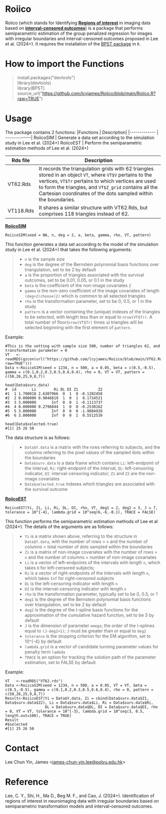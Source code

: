 # Roiico
Roiico (which stands for Identifying <ins>**Regions of interest**</ins> in imaging data based on <ins>**interval-censored outcomes**</ins>) is a package that performs semiparametric estimation of the group penalized regression for images with irregular boundaries and interval-censored outcomes proposed in Lee et al. (2024+). It requires the installation of the [BPST package](https://first-data-lab.github.io/blogs/docs/BPST.html#few-notes-to-consider) in `R`.

# How to import the Functions #
> install.packages("devtools")<br />
> library(devtools) <br /> 
> library(BPST) <br />
> source_url("https://github.com/lcyjames/Roiico/blob/main/Roiico.R?raw=TRUE")

# Usage #
The package contains 2 functions:
|Functions  | Description|
|------------- | -------------|
RoiicoSIM  | Generate a data set according to the simulation study in Lee et al. (2024+)
RoiicoEST  | Perform the semiparametric estimation methods of Lee et al. (2024+)

|Rds file  | Description|
|------------- | -------------|
VT62.Rds | It records the triangulation grids with 62 triangles stored in an object `VT`, where `VT$V` pertains to the vertices, `VT$Tr` pertains to which vertices are used to form the triangles, and `VT$Z_grid` contains all the Cartesian coordinates of the dots sampled within the boundaries.
VT118.Rds | It shares a similar structure with VT62.Rds, but comprises 118 triangles instead of 62.

<ins>**RoiicoSIM**</ins>

```
RoiicoSIM(seed = NA, n, deg = 2, a, beta, gamma, rho, VT, pattern)
```
This function generates a data set according to the model of the simulation study in Lee et al. (2024+) that takes the following arguments:
>- `n` is the sample size
>- `deg` is the degree of the Bernstein polynomial basis functions over triangulation, set to be 2 by default 
>- `a` is the proportion of triangles associated with the survival outcomes, set to be 0.01, 0.05, or 0.1 in the study
>- `beta` is the coefficient of the non-image covariates `Z`
>- `gamma` is the non-zero coefficient of the image covariates of length `(deg+2)choose(2)` which is common to all selected triangles
>- `rho` is the transformation parameter, set to be 0, 0.5, or 1 in the study
>- `pattern` is a vector containing the (unique) indexes of the triangles to be selected, with length less than or equal to `nrow(VT$Tr)`. A total number of floor(`nrow(VT$Tr)` times `a`) triangles will be selected beginning with the first element of `pattern`.

Example:
```
#This is the setting with sample size 500, number of triangles 62, and transformation parameter = 0
VT   <-readRDS(gzcon(url("https://github.com/lcyjames/Roiico/blob/main/VT62.Rds?raw=TRUE")))
Data <-RoiicoSIM(seed = 1234, n = 500, a = 0.05, beta = c(0.5,-0.5), gamma = c(0.1,0.2,0.3,0.5,0.6,0.4), rho = 0, VT = VT, pattern = c(50,26,25,9,8,7))

head(Data$surv.data)
#  id       Li        Ri DL DI Z1         Z2
#1  1 1.700018 2.6307966  0  1  0 -0.1202458
#2  2 0.000000 0.9046819  1  0  1  0.1724521
#3  3 3.000000       Inf  0  0  1 -0.1113737
#4  4 0.000000 0.2796044  1  0  0 -0.2530162
#5  5 3.000000       Inf  0  0  0 -1.9084928
#6  6 3.000000       Inf  0  0  1  0.5512539

head(Data$selected.true)
#[1] 25 26 50
```

The data structure is as follows:
>- `Data$Y.data` is a matrix with the rows referring to subjects, and the columns referring to the pixel values of the sampled dots within the boundaries
>- `Data$surv.data` is a data frame which contains `Li`: left-endpoint of the interval, `Ri`: right-endpoint of the interval, `DL`: left-censoring indicator, `DI`: interval-censoring indicator; `Z1` and `Z2` are the non-image covariates
>- `Data$selected.true` indexes which triangles are associated with the survival outcome


<ins>**RoiicoEST**</ins>
```
RoiicoEST(Yi, Zi, Li, Ri, DL, DI, rho, VT, deg1 = 2, deg2 = 3, J = 7, tolerance = 10^{-4}, lambda.grid = 10^seq(6,-6,-0.1), TRACE = FALSE)
```
This function performs the semiparametric estimation methods of Lee et al (2024+). The details of the arguments are as follows:
>- `Yi` is a matrix shown above, referring to the structure in `Data$Y.data`, with the number of rows = `n` and the number of columns = total number of dots sampled within the boundaries
>- `Zi` is a matrix of non-image covariates with the number of rows = `n` and the number of columns = number of non-image covariates
>- `Li` is a vector of left-endpoints of the intervals with length `n`, which takes `0` for left-censored subjects; 
>- `Ri` is a vector of right-endpoints of the intervals with length `n`, which takes `Inf` for right-censored subjects
>- `DL` is the left-censoring indicator with length `n`
>- `DI` is the interval-censoring indicator with length `n`
>- `rho` is the transformation parameter, typically set to be 0, 0.5, or 1
>- `deg1` is the degree of the Bernstein polynomial basis functions over triangulation, set to be 2 by default
>- `deg2` is the degree of the I-spline basis functions for the approximation of the cumulative hazard function, set to be 3 by default
>- `J` is the dimension of parameter `omega`; the order of the I-splines equal to `(J-deg2+1)`; `J` must be greater than or equal to `deg2`
>- `tolerance` is the stopping criterion for the EM algorithm, set to 10^{-4} by default
>- `lambda.grid` is a vector of candidate tunning parameter values for penalty term `lambda`
>- `TRACE` is an option for tracking the solution path of the parameter estimation, set to FALSE by default

Example:
```
VT   <-readRDS("VT62.rds")
Data <-RoiicoSIM(seed = 1234, n = 500, a = 0.05, VT = VT, beta = c(0.5,-0.5), gamma = c(0.1,0.2,0.3,0.5,0.6,0.4), rho = 0, pattern = c(50,26,25,9,8,7))
Result<-RoiicoEST(Yi = Data$Y.data, Zi = cbind(Data$surv.data$Z1, Data$surv.data$Z2), Li = Data$surv.data$Li, Ri = Data$surv.data$Ri, 
                  DL = Data$surv.data$DL, DI = Data$surv.data$DI, rho = 0, VT = VT, tolerance = 10^{-3}, lambda.grid = 10^seq(3, 0.5, length.out=100), TRACE = TRUE)
Result
#$selected
#[1] 25 26 50

```
# Contact #
Lee Chun Yin, James <<james-chun-yin.lee@polyu.edu.hk>>

# Reference #
Lee, C. Y., Shi, H., Ma D., Beg M. F., and Cao, J. (2024+). Identification of regions of interest in neuroimaging data with irregular boundaries based on semiparametric transformation models and interval-censored outcomes.

